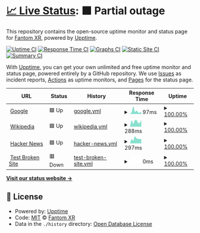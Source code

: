 # [📈 Live Status](https://Fantom-XR.github.io/upptime-new): <!--live status--> **🟧 Partial outage**

This repository contains the open-source uptime monitor and status page for [Fantom XR](https://Fantom-XR.github.io/upptime-new), powered by [Upptime](https://github.com/upptime/upptime).

[![Uptime CI](https://github.com/Fantom-XR/upptime-new/workflows/Uptime%20CI/badge.svg)](https://github.com/Fantom-XR/upptime-new/actions?query=workflow%3A%22Uptime+CI%22)
[![Response Time CI](https://github.com/Fantom-XR/upptime-new/workflows/Response%20Time%20CI/badge.svg)](https://github.com/Fantom-XR/upptime-new/actions?query=workflow%3A%22Response+Time+CI%22)
[![Graphs CI](https://github.com/Fantom-XR/upptime-new/workflows/Graphs%20CI/badge.svg)](https://github.com/Fantom-XR/upptime-new/actions?query=workflow%3A%22Graphs+CI%22)
[![Static Site CI](https://github.com/Fantom-XR/upptime-new/workflows/Static%20Site%20CI/badge.svg)](https://github.com/Fantom-XR/upptime-new/actions?query=workflow%3A%22Static+Site+CI%22)
[![Summary CI](https://github.com/Fantom-XR/upptime-new/workflows/Summary%20CI/badge.svg)](https://github.com/Fantom-XR/upptime-new/actions?query=workflow%3A%22Summary+CI%22)

With [Upptime](https://upptime.js.org), you can get your own unlimited and free uptime monitor and status page, powered entirely by a GitHub repository. We use [Issues](https://github.com/Fantom-XR/upptime-new/issues) as incident reports, [Actions](https://github.com/Fantom-XR/upptime-new/actions) as uptime monitors, and [Pages](https://Fantom-XR.github.io/upptime-new) for the status page.

<!--start: status pages-->
<!-- This summary is generated by Upptime (https://github.com/upptime/upptime) -->
<!-- Do not edit this manually, your changes will be overwritten -->
<!-- prettier-ignore -->
| URL | Status | History | Response Time | Uptime |
| --- | ------ | ------- | ------------- | ------ |
| <img alt="" src="https://icons.duckduckgo.com/ip3/www.google.com.ico" height="13"> [Google](https://www.google.com) | 🟩 Up | [google.yml](https://github.com/Fantom-XR/uptime-new/commits/HEAD/history/google.yml) | <details><summary><img alt="Response time graph" src="./graphs/google/response-time-week.png" height="20"> 97ms</summary><br><a href="https://Fantom-XR.github.io/upptime-new/history/google"><img alt="Response time 100" src="https://img.shields.io/endpoint?url=https%3A%2F%2Fraw.githubusercontent.com%2FFantom-XR%2Fuptime-new%2FHEAD%2Fapi%2Fgoogle%2Fresponse-time.json"></a><br><a href="https://Fantom-XR.github.io/upptime-new/history/google"><img alt="24-hour response time 59" src="https://img.shields.io/endpoint?url=https%3A%2F%2Fraw.githubusercontent.com%2FFantom-XR%2Fuptime-new%2FHEAD%2Fapi%2Fgoogle%2Fresponse-time-day.json"></a><br><a href="https://Fantom-XR.github.io/upptime-new/history/google"><img alt="7-day response time 97" src="https://img.shields.io/endpoint?url=https%3A%2F%2Fraw.githubusercontent.com%2FFantom-XR%2Fuptime-new%2FHEAD%2Fapi%2Fgoogle%2Fresponse-time-week.json"></a><br><a href="https://Fantom-XR.github.io/upptime-new/history/google"><img alt="30-day response time 119" src="https://img.shields.io/endpoint?url=https%3A%2F%2Fraw.githubusercontent.com%2FFantom-XR%2Fuptime-new%2FHEAD%2Fapi%2Fgoogle%2Fresponse-time-month.json"></a><br><a href="https://Fantom-XR.github.io/upptime-new/history/google"><img alt="1-year response time 106" src="https://img.shields.io/endpoint?url=https%3A%2F%2Fraw.githubusercontent.com%2FFantom-XR%2Fuptime-new%2FHEAD%2Fapi%2Fgoogle%2Fresponse-time-year.json"></a></details> | <details><summary><a href="https://Fantom-XR.github.io/upptime-new/history/google">100.00%</a></summary><a href="https://Fantom-XR.github.io/upptime-new/history/google"><img alt="All-time uptime 100.00%" src="https://img.shields.io/endpoint?url=https%3A%2F%2Fraw.githubusercontent.com%2FFantom-XR%2Fuptime-new%2FHEAD%2Fapi%2Fgoogle%2Fuptime.json"></a><br><a href="https://Fantom-XR.github.io/upptime-new/history/google"><img alt="24-hour uptime 100.00%" src="https://img.shields.io/endpoint?url=https%3A%2F%2Fraw.githubusercontent.com%2FFantom-XR%2Fuptime-new%2FHEAD%2Fapi%2Fgoogle%2Fuptime-day.json"></a><br><a href="https://Fantom-XR.github.io/upptime-new/history/google"><img alt="7-day uptime 100.00%" src="https://img.shields.io/endpoint?url=https%3A%2F%2Fraw.githubusercontent.com%2FFantom-XR%2Fuptime-new%2FHEAD%2Fapi%2Fgoogle%2Fuptime-week.json"></a><br><a href="https://Fantom-XR.github.io/upptime-new/history/google"><img alt="30-day uptime 99.95%" src="https://img.shields.io/endpoint?url=https%3A%2F%2Fraw.githubusercontent.com%2FFantom-XR%2Fuptime-new%2FHEAD%2Fapi%2Fgoogle%2Fuptime-month.json"></a><br><a href="https://Fantom-XR.github.io/upptime-new/history/google"><img alt="1-year uptime 99.99%" src="https://img.shields.io/endpoint?url=https%3A%2F%2Fraw.githubusercontent.com%2FFantom-XR%2Fuptime-new%2FHEAD%2Fapi%2Fgoogle%2Fuptime-year.json"></a></details>
| <img alt="" src="https://icons.duckduckgo.com/ip3/en.wikipedia.org.ico" height="13"> [Wikipedia](https://en.wikipedia.org) | 🟩 Up | [wikipedia.yml](https://github.com/Fantom-XR/uptime-new/commits/HEAD/history/wikipedia.yml) | <details><summary><img alt="Response time graph" src="./graphs/wikipedia/response-time-week.png" height="20"> 288ms</summary><br><a href="https://Fantom-XR.github.io/upptime-new/history/wikipedia"><img alt="Response time 213" src="https://img.shields.io/endpoint?url=https%3A%2F%2Fraw.githubusercontent.com%2FFantom-XR%2Fuptime-new%2FHEAD%2Fapi%2Fwikipedia%2Fresponse-time.json"></a><br><a href="https://Fantom-XR.github.io/upptime-new/history/wikipedia"><img alt="24-hour response time 393" src="https://img.shields.io/endpoint?url=https%3A%2F%2Fraw.githubusercontent.com%2FFantom-XR%2Fuptime-new%2FHEAD%2Fapi%2Fwikipedia%2Fresponse-time-day.json"></a><br><a href="https://Fantom-XR.github.io/upptime-new/history/wikipedia"><img alt="7-day response time 288" src="https://img.shields.io/endpoint?url=https%3A%2F%2Fraw.githubusercontent.com%2FFantom-XR%2Fuptime-new%2FHEAD%2Fapi%2Fwikipedia%2Fresponse-time-week.json"></a><br><a href="https://Fantom-XR.github.io/upptime-new/history/wikipedia"><img alt="30-day response time 199" src="https://img.shields.io/endpoint?url=https%3A%2F%2Fraw.githubusercontent.com%2FFantom-XR%2Fuptime-new%2FHEAD%2Fapi%2Fwikipedia%2Fresponse-time-month.json"></a><br><a href="https://Fantom-XR.github.io/upptime-new/history/wikipedia"><img alt="1-year response time 214" src="https://img.shields.io/endpoint?url=https%3A%2F%2Fraw.githubusercontent.com%2FFantom-XR%2Fuptime-new%2FHEAD%2Fapi%2Fwikipedia%2Fresponse-time-year.json"></a></details> | <details><summary><a href="https://Fantom-XR.github.io/upptime-new/history/wikipedia">100.00%</a></summary><a href="https://Fantom-XR.github.io/upptime-new/history/wikipedia"><img alt="All-time uptime 100.00%" src="https://img.shields.io/endpoint?url=https%3A%2F%2Fraw.githubusercontent.com%2FFantom-XR%2Fuptime-new%2FHEAD%2Fapi%2Fwikipedia%2Fuptime.json"></a><br><a href="https://Fantom-XR.github.io/upptime-new/history/wikipedia"><img alt="24-hour uptime 100.00%" src="https://img.shields.io/endpoint?url=https%3A%2F%2Fraw.githubusercontent.com%2FFantom-XR%2Fuptime-new%2FHEAD%2Fapi%2Fwikipedia%2Fuptime-day.json"></a><br><a href="https://Fantom-XR.github.io/upptime-new/history/wikipedia"><img alt="7-day uptime 100.00%" src="https://img.shields.io/endpoint?url=https%3A%2F%2Fraw.githubusercontent.com%2FFantom-XR%2Fuptime-new%2FHEAD%2Fapi%2Fwikipedia%2Fuptime-week.json"></a><br><a href="https://Fantom-XR.github.io/upptime-new/history/wikipedia"><img alt="30-day uptime 100.00%" src="https://img.shields.io/endpoint?url=https%3A%2F%2Fraw.githubusercontent.com%2FFantom-XR%2Fuptime-new%2FHEAD%2Fapi%2Fwikipedia%2Fuptime-month.json"></a><br><a href="https://Fantom-XR.github.io/upptime-new/history/wikipedia"><img alt="1-year uptime 99.99%" src="https://img.shields.io/endpoint?url=https%3A%2F%2Fraw.githubusercontent.com%2FFantom-XR%2Fuptime-new%2FHEAD%2Fapi%2Fwikipedia%2Fuptime-year.json"></a></details>
| <img alt="" src="https://icons.duckduckgo.com/ip3/news.ycombinator.com.ico" height="13"> [Hacker News](https://news.ycombinator.com) | 🟩 Up | [hacker-news.yml](https://github.com/Fantom-XR/uptime-new/commits/HEAD/history/hacker-news.yml) | <details><summary><img alt="Response time graph" src="./graphs/hacker-news/response-time-week.png" height="20"> 297ms</summary><br><a href="https://Fantom-XR.github.io/upptime-new/history/hacker-news"><img alt="Response time 301" src="https://img.shields.io/endpoint?url=https%3A%2F%2Fraw.githubusercontent.com%2FFantom-XR%2Fuptime-new%2FHEAD%2Fapi%2Fhacker-news%2Fresponse-time.json"></a><br><a href="https://Fantom-XR.github.io/upptime-new/history/hacker-news"><img alt="24-hour response time 420" src="https://img.shields.io/endpoint?url=https%3A%2F%2Fraw.githubusercontent.com%2FFantom-XR%2Fuptime-new%2FHEAD%2Fapi%2Fhacker-news%2Fresponse-time-day.json"></a><br><a href="https://Fantom-XR.github.io/upptime-new/history/hacker-news"><img alt="7-day response time 297" src="https://img.shields.io/endpoint?url=https%3A%2F%2Fraw.githubusercontent.com%2FFantom-XR%2Fuptime-new%2FHEAD%2Fapi%2Fhacker-news%2Fresponse-time-week.json"></a><br><a href="https://Fantom-XR.github.io/upptime-new/history/hacker-news"><img alt="30-day response time 276" src="https://img.shields.io/endpoint?url=https%3A%2F%2Fraw.githubusercontent.com%2FFantom-XR%2Fuptime-new%2FHEAD%2Fapi%2Fhacker-news%2Fresponse-time-month.json"></a><br><a href="https://Fantom-XR.github.io/upptime-new/history/hacker-news"><img alt="1-year response time 306" src="https://img.shields.io/endpoint?url=https%3A%2F%2Fraw.githubusercontent.com%2FFantom-XR%2Fuptime-new%2FHEAD%2Fapi%2Fhacker-news%2Fresponse-time-year.json"></a></details> | <details><summary><a href="https://Fantom-XR.github.io/upptime-new/history/hacker-news">100.00%</a></summary><a href="https://Fantom-XR.github.io/upptime-new/history/hacker-news"><img alt="All-time uptime 99.95%" src="https://img.shields.io/endpoint?url=https%3A%2F%2Fraw.githubusercontent.com%2FFantom-XR%2Fuptime-new%2FHEAD%2Fapi%2Fhacker-news%2Fuptime.json"></a><br><a href="https://Fantom-XR.github.io/upptime-new/history/hacker-news"><img alt="24-hour uptime 100.00%" src="https://img.shields.io/endpoint?url=https%3A%2F%2Fraw.githubusercontent.com%2FFantom-XR%2Fuptime-new%2FHEAD%2Fapi%2Fhacker-news%2Fuptime-day.json"></a><br><a href="https://Fantom-XR.github.io/upptime-new/history/hacker-news"><img alt="7-day uptime 100.00%" src="https://img.shields.io/endpoint?url=https%3A%2F%2Fraw.githubusercontent.com%2FFantom-XR%2Fuptime-new%2FHEAD%2Fapi%2Fhacker-news%2Fuptime-week.json"></a><br><a href="https://Fantom-XR.github.io/upptime-new/history/hacker-news"><img alt="30-day uptime 100.00%" src="https://img.shields.io/endpoint?url=https%3A%2F%2Fraw.githubusercontent.com%2FFantom-XR%2Fuptime-new%2FHEAD%2Fapi%2Fhacker-news%2Fuptime-month.json"></a><br><a href="https://Fantom-XR.github.io/upptime-new/history/hacker-news"><img alt="1-year uptime 99.95%" src="https://img.shields.io/endpoint?url=https%3A%2F%2Fraw.githubusercontent.com%2FFantom-XR%2Fuptime-new%2FHEAD%2Fapi%2Fhacker-news%2Fuptime-year.json"></a></details>
| <img alt="" src="https://icons.duckduckgo.com/ip3/thissitedoesnotexist.koj.co.ico" height="13"> [Test Broken Site](https://thissitedoesnotexist.koj.co) | 🟥 Down | [test-broken-site.yml](https://github.com/Fantom-XR/uptime-new/commits/HEAD/history/test-broken-site.yml) | <details><summary><img alt="Response time graph" src="./graphs/test-broken-site/response-time-week.png" height="20"> 0ms</summary><br><a href="https://Fantom-XR.github.io/upptime-new/history/test-broken-site"><img alt="Response time 0" src="https://img.shields.io/endpoint?url=https%3A%2F%2Fraw.githubusercontent.com%2FFantom-XR%2Fuptime-new%2FHEAD%2Fapi%2Ftest-broken-site%2Fresponse-time.json"></a><br><a href="https://Fantom-XR.github.io/upptime-new/history/test-broken-site"><img alt="24-hour response time 0" src="https://img.shields.io/endpoint?url=https%3A%2F%2Fraw.githubusercontent.com%2FFantom-XR%2Fuptime-new%2FHEAD%2Fapi%2Ftest-broken-site%2Fresponse-time-day.json"></a><br><a href="https://Fantom-XR.github.io/upptime-new/history/test-broken-site"><img alt="7-day response time 0" src="https://img.shields.io/endpoint?url=https%3A%2F%2Fraw.githubusercontent.com%2FFantom-XR%2Fuptime-new%2FHEAD%2Fapi%2Ftest-broken-site%2Fresponse-time-week.json"></a><br><a href="https://Fantom-XR.github.io/upptime-new/history/test-broken-site"><img alt="30-day response time 0" src="https://img.shields.io/endpoint?url=https%3A%2F%2Fraw.githubusercontent.com%2FFantom-XR%2Fuptime-new%2FHEAD%2Fapi%2Ftest-broken-site%2Fresponse-time-month.json"></a><br><a href="https://Fantom-XR.github.io/upptime-new/history/test-broken-site"><img alt="1-year response time 0" src="https://img.shields.io/endpoint?url=https%3A%2F%2Fraw.githubusercontent.com%2FFantom-XR%2Fuptime-new%2FHEAD%2Fapi%2Ftest-broken-site%2Fresponse-time-year.json"></a></details> | <details><summary><a href="https://Fantom-XR.github.io/upptime-new/history/test-broken-site">100.00%</a></summary><a href="https://Fantom-XR.github.io/upptime-new/history/test-broken-site"><img alt="All-time uptime 100.00%" src="https://img.shields.io/endpoint?url=https%3A%2F%2Fraw.githubusercontent.com%2FFantom-XR%2Fuptime-new%2FHEAD%2Fapi%2Ftest-broken-site%2Fuptime.json"></a><br><a href="https://Fantom-XR.github.io/upptime-new/history/test-broken-site"><img alt="24-hour uptime 100.00%" src="https://img.shields.io/endpoint?url=https%3A%2F%2Fraw.githubusercontent.com%2FFantom-XR%2Fuptime-new%2FHEAD%2Fapi%2Ftest-broken-site%2Fuptime-day.json"></a><br><a href="https://Fantom-XR.github.io/upptime-new/history/test-broken-site"><img alt="7-day uptime 100.00%" src="https://img.shields.io/endpoint?url=https%3A%2F%2Fraw.githubusercontent.com%2FFantom-XR%2Fuptime-new%2FHEAD%2Fapi%2Ftest-broken-site%2Fuptime-week.json"></a><br><a href="https://Fantom-XR.github.io/upptime-new/history/test-broken-site"><img alt="30-day uptime 100.00%" src="https://img.shields.io/endpoint?url=https%3A%2F%2Fraw.githubusercontent.com%2FFantom-XR%2Fuptime-new%2FHEAD%2Fapi%2Ftest-broken-site%2Fuptime-month.json"></a><br><a href="https://Fantom-XR.github.io/upptime-new/history/test-broken-site"><img alt="1-year uptime 100.00%" src="https://img.shields.io/endpoint?url=https%3A%2F%2Fraw.githubusercontent.com%2FFantom-XR%2Fuptime-new%2FHEAD%2Fapi%2Ftest-broken-site%2Fuptime-year.json"></a></details>

<!--end: status pages-->

[**Visit our status website →**](https://Fantom-XR.github.io/upptime-new)

## 📄 License

- Powered by: [Upptime](https://github.com/upptime/upptime)
- Code: [MIT](./LICENSE) © [Fantom XR](https://Fantom-XR.github.io/upptime-new)
- Data in the `./history` directory: [Open Database License](https://opendatacommons.org/licenses/odbl/1-0/)

